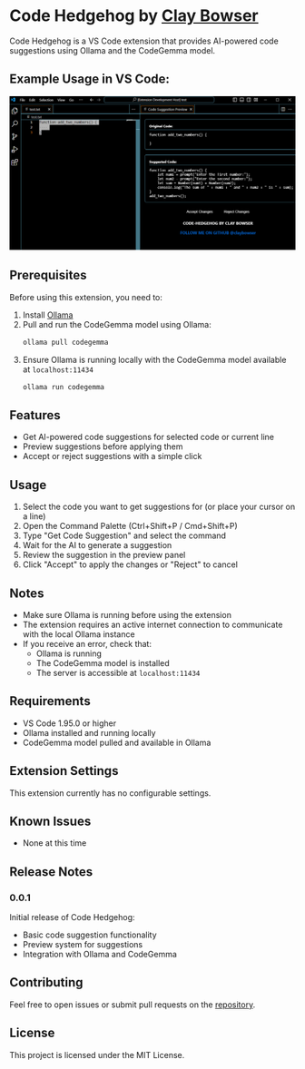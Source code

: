 # Code Hedgehog by [Clay Bowser](https://github.com/claybowser)

Code Hedgehog is a VS Code extension that provides AI-powered code suggestions using Ollama and the CodeGemma model.

## Example Usage in VS Code:
![2024-12-04 Screenshot of code-hedgehog's code suggestion feature.](code-hedgehog-example.PNG "2024-12-04 Screenshot of code-hedgehog's code suggestion feature.")

## Prerequisites

Before using this extension, you need to:

1. Install [Ollama](https://ollama.ai/)
2. Pull and run the CodeGemma model using Ollama:
   ```bash
   ollama pull codegemma
   ```
3. Ensure Ollama is running locally with the CodeGemma model available at `localhost:11434`
    ```bash
    ollama run codegemma
    ```

## Features

- Get AI-powered code suggestions for selected code or current line
- Preview suggestions before applying them
- Accept or reject suggestions with a simple click

## Usage

1. Select the code you want to get suggestions for (or place your cursor on a line)
2. Open the Command Palette (Ctrl+Shift+P / Cmd+Shift+P)
3. Type "Get Code Suggestion" and select the command
4. Wait for the AI to generate a suggestion
5. Review the suggestion in the preview panel
6. Click "Accept" to apply the changes or "Reject" to cancel

## Notes

- Make sure Ollama is running before using the extension
- The extension requires an active internet connection to communicate with the local Ollama instance
- If you receive an error, check that:
  - Ollama is running
  - The CodeGemma model is installed
  - The server is accessible at `localhost:11434`

## Requirements

- VS Code 1.95.0 or higher
- Ollama installed and running locally
- CodeGemma model pulled and available in Ollama

## Extension Settings

This extension currently has no configurable settings.

## Known Issues

- None at this time

## Release Notes

### 0.0.1

Initial release of Code Hedgehog:
- Basic code suggestion functionality
- Preview system for suggestions
- Integration with Ollama and CodeGemma

## Contributing

Feel free to open issues or submit pull requests on the [repository](https://github.com/claybowser).

## License

This project is licensed under the MIT License.
